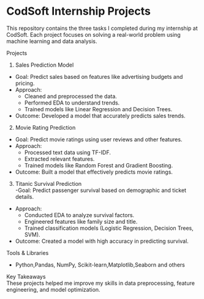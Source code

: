 
# CodSoft Internship Projects  

This repository contains the three tasks I completed during my internship at CodSoft. Each project focuses on solving a real-world problem using machine learning and data analysis.  

Projects  

1. Sales Prediction Model  
- Goal: Predict sales based on features like advertising budgets and pricing.  
- Approach: 
  - Cleaned and preprocessed the data.  
  - Performed EDA to understand trends.  
  - Trained models like Linear Regression and Decision Trees.  
- Outcome: Developed a model that accurately predicts sales trends.  

2. Movie Rating Prediction  
- Goal: Predict movie ratings using user reviews and other features.  
- Approach:  
  - Processed text data using TF-IDF.  
  - Extracted relevant features.  
  - Trained models like Random Forest and Gradient Boosting.  
- Outcome: Built a model that effectively predicts movie ratings.  

3. Titanic Survival Prediction  
-Goal: Predict passenger survival based on demographic and ticket details.  
- Approach:  
  - Conducted EDA to analyze survival factors.  
  - Engineered features like family size and title.  
  - Trained classification models (Logistic Regression, Decision Trees, SVM).  
- Outcome: Created a model with high accuracy in predicting survival.  

Tools & Libraries  
- Python,Pandas, NumPy, Scikit-learn,Matplotlib,Seaborn and others 

Key Takeaways  
These projects helped me improve my skills in data preprocessing, feature engineering, and model optimization.  

